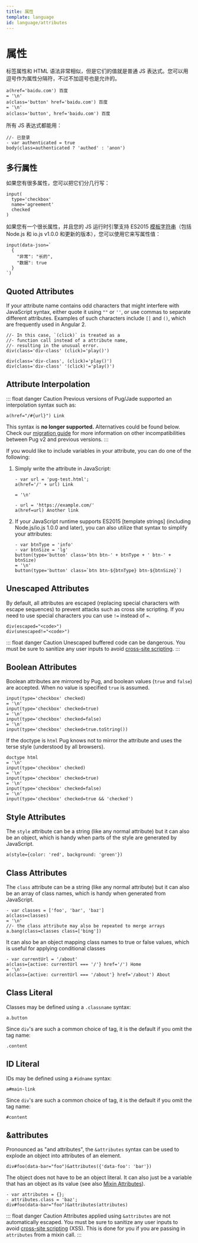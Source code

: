```yaml
---
title: 属性
template: language
id: language/attributes
---
```


# 属性

标签属性和 HTML 语法非常相似，但是它们的值就是普通 JS 表达式。您可以用逗号作为属性分隔符，不过不加逗号也是允许的。

```pug-preview
a(href='baidu.com') 百度
= '\n'
a(class='button' href='baidu.com') 百度
= '\n'
a(class='button', href='baidu.com') 百度
```

所有 JS 表达式都能用：

```pug-preview
//- 已登录
- var authenticated = true
body(class=authenticated ? 'authed' : 'anon')
```

## 多行属性

如果您有很多属性，您可以把它们分几行写：

```pug-preview
input(
  type='checkbox'
  name='agreement'
  checked
)
```

如果您有一个很长属性，并且您的 JS 运行时引擎支持 ES2015 [模板字符串]（包括 Node.js 和 io.js v1.0.0 和更新的版本），您可以使用它来写属性值：

```pug-preview (features=['templatestrings'])
input(data-json=`
  {
    "非常": "长的",
    "数据": true
  }
`)
```

## Quoted Attributes

If your attribute name contains odd characters that might interfere with JavaScript syntax, either quote it using `""` or `''`, or use commas to separate different attributes. Examples of such characters include `[]` and `()`, which are frequently used in Angular 2.

```pug-preview
//- In this case, `(click)` is treated as a
//- function call instead of a attribute name,
//- resulting in the unusual error.
div(class='div-class' (click)='play()')
```

```pug-preview
div(class='div-class', (click)='play()')
div(class='div-class' '(click)'='play()')
```

## Attribute Interpolation

::: float danger Caution
Previous versions of Pug/Jade supported an interpolation syntax such as:

```pug
a(href="/#{url}") Link
```

This syntax is **no longer supported.** Alternatives could be found below. Check our [migration guide] for more information on other incompatibilities between Pug v2 and previous versions.
:::

If you would like to include variables in your attribute, you can do one of the following:

1. Simply write the attribute in JavaScript:

   ```pug-preview
   - var url = 'pug-test.html';
   a(href='/' + url) Link

   = '\n'

   - url = 'https://example.com/'
   a(href=url) Another link
   ```

2. If your JavaScript runtime supports ES2015 [template strings] (including Node.js/io.js 1.0.0 and later), you can also utilize that syntax to simplify your attributes:

   ```pug-preview (features=['templatestrings'])
   - var btnType = 'info'
   - var btnSize = 'lg'
   button(type='button' class='btn btn-' + btnType + ' btn-' + btnSize)
   = '\n'
   button(type='button' class=`btn btn-${btnType} btn-${btnSize}`)
   ```

## Unescaped Attributes

By default, all attributes are escaped (replacing special characters with escape sequences) to prevent attacks such as cross site scripting.  If you need to use special characters you can use `!=` instead of `=`.

```pug-preview
div(escaped="<code>")
div(unescaped!="<code>")
```

::: float danger Caution
Unescaped buffered code can be dangerous. You must be sure to sanitize any user inputs to avoid [cross-site scripting].
:::

## Boolean Attributes

Boolean attributes are mirrored by Pug, and boolean values (`true` and `false`) are accepted. When no value is specified `true` is assumed.

```pug-preview
input(type='checkbox' checked)
= '\n'
input(type='checkbox' checked=true)
= '\n'
input(type='checkbox' checked=false)
= '\n'
input(type='checkbox' checked=true.toString())
```

If the doctype is `html` Pug knows not to mirror the attribute and uses the terse style (understood by all browsers).

```pug-preview
doctype html
= '\n'
input(type='checkbox' checked)
= '\n'
input(type='checkbox' checked=true)
= '\n'
input(type='checkbox' checked=false)
= '\n'
input(type='checkbox' checked=true && 'checked')
```

## Style Attributes

The `style` attribute can be a string (like any normal attribute) but it can also be an object, which is handy when parts of the style are generated by JavaScript.


```pug-preview
a(style={color: 'red', background: 'green'})
```

## Class Attributes

The `class` attribute can be a string (like any normal attribute) but it can also be an array of class names, which is handy when generated from JavaScript.

```pug-preview
- var classes = ['foo', 'bar', 'baz']
a(class=classes)
= '\n'
//- the class attribute may also be repeated to merge arrays
a.bang(class=classes class=['bing'])
```

It can also be an object mapping class names to true or false values, which is useful for applying conditional classes

```pug-preview
- var currentUrl = '/about'
a(class={active: currentUrl === '/'} href='/') Home
= '\n'
a(class={active: currentUrl === '/about'} href='/about') About
```

## Class Literal

Classes may be defined using a `.classname` syntax:

```pug-preview
a.button
```

Since `div`'s are such a common choice of tag, it is the default if you omit the tag name:

```pug-preview
.content
```

## ID Literal

IDs may be defined using a `#idname` syntax:

```pug-preview
a#main-link
```

Since `div`'s are such a common choice of tag, it is the default if you omit the tag name:

```pug-preview
#content
```

## &attributes

Pronounced as "and attributes", the `&attributes` syntax can be used to explode an object into attributes of an element.

```pug-preview
div#foo(data-bar="foo")&attributes({'data-foo': 'bar'})
```

The object does not have to be an object literal. It can also just be a variable that has an object as its value (see also [Mixin Attributes]).

```pug-preview
- var attributes = {};
- attributes.class = 'baz';
div#foo(data-bar="foo")&attributes(attributes)
```

::: float danger Caution
Attributes applied using `&attributes` are not automatically escaped. You must be sure to sanitize any user inputs to avoid [cross-site scripting] (XSS). This is done for you if you are passing in `attributes` from a mixin call.
:::

[模板字符串]: https://developer.mozilla.org/zh-CN/docs/Web/JavaScript/Reference/Template_strings
[mixin attributes]: mixins.html#mixin-attributes
[cross-site scripting]: https://en.wikipedia.org/wiki/Cross-site_scripting
[migration guide]: ../api/migration-v2.html
